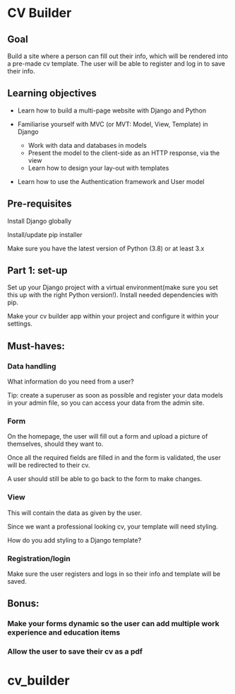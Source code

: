# CV Builder

## Goal

Build a site where a person can fill out their info, which will be rendered into a pre-made cv template.
The user will be able to register and log in to save their info.

## Learning objectives

- Learn how to build a multi-page website with Django and Python

- Familiarise yourself with MVC (or MVT: Model, View, Template) in Django
    - Work with data and databases in models
    - Present the model to the client-side as an HTTP response, via the view
    - Learn how to design your lay-out with templates
    
- Learn how to use the Authentication framework and User model

## Pre-requisites

Install Django globally

Install/update pip installer

Make sure you have the latest version of Python (3.8) or at least 3.x

## Part 1: set-up

Set up your Django project with a virtual environment(make sure you set this up with the right Python version!). Install needed dependencies with pip.

Make your cv builder app within your project and configure it within your settings.

## Must-haves:

### Data handling

What information do you need from a user?

Tip: create a superuser as soon as possible and register your data models in your admin file, so you can access your data from the admin site.

### Form

On the homepage, the user will fill out a form and upload a picture of themselves, should they want to.

Once all the required fields are filled in and the form is validated, the user will be redirected to their cv.

A user should still be able to go back to the form to make changes.

### View

This will contain the data as given by the user.

Since we want a professional looking cv, your template will need styling.

How do you add styling to a Django template?

### Registration/login

Make sure the user registers and logs in so their info and template will be saved.

## Bonus:

### Make your forms dynamic so the user can add multiple work experience and education items

### Allow the user to save their cv as a pdf

# cv_builder
